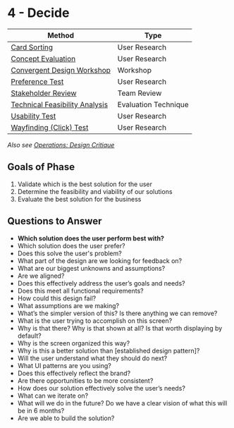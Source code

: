 # 4 - Decide

Method | Type
---- | ----
[Card Sorting](card-sorting.md) | User Research
[Concept Evaluation](concept-evaluation.md) | User Research
[Convergent Design Workshop](convergent-design-workshop.md) | Workshop
[Preference Test](preference-test.md) | User Research
[Stakeholder Review](stakeholder-review.md) | Team Review
[Technical Feasibility Analysis](technical-feasibility-analysis.md) | Evaluation Technique
[Usability Test](usability-testing.md) | User Research
[Wayfinding (Click) Test](wayfinding-test.md) | User Research

*Also see [Operations: Design Critique](../../../4_Operations/design-team-critique.md)*


## Goals of Phase
1. Validate which is the best solution for the user
2. Determine the feasibility and viability of our solutions
3. Evaluate the best solution for the business

## Questions to Answer
- **Which solution does the user perform best with?**
- Which solution does the user prefer?
- Does this solve the user's problem?
- What part of the design are we looking for feedback on?
- What are our biggest unknowns and assumptions?
- Are we aligned?
- Does this effectively address the user’s goals and needs?
- Does this meet all functional requirements?
- How could this design fail?
- What assumptions are we making?
- What’s the simpler version of this? Is there anything we can remove?
- What is the user trying to accomplish on this screen?
- Why is that there? Why is that shown at all? Is that worth displaying by default?
- Why is the screen organized this way?
- Why is this a better solution than [established design pattern]?
- Will the user understand what they should do next?
- What UI patterns are you using?
- Does this effectively reflect the brand?
- Are there opportunities to be more consistent?
- How does our solution effectively solve the user’s needs?
- What can we iterate on?
- What will we do in the future? Do we have a clear vision of what this will be in 6 months?
- Are we able to build the solution?